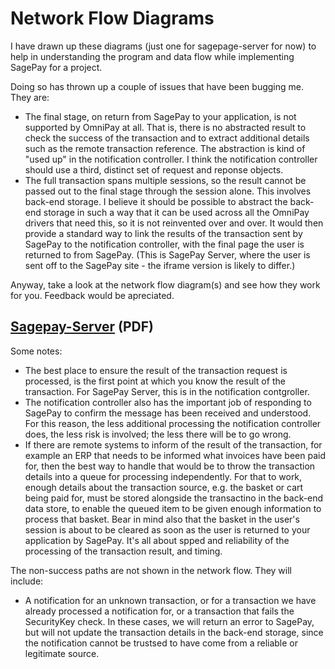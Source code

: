 Network Flow Diagrams
=====================

I have drawn up these diagrams (just one for sagepage-server for now) to help in
understanding the program and data flow while implementing SagePay for a project.

Doing so has thrown up a couple of issues that have been bugging me. They are:

* The final stage, on return from SagePay to your application, is not supported
  by OmniPay at all. That is, there is no abstracted result to check the success
  of the transaction and to extract additional details such as the remote
  transaction reference. The abstraction is kind of "used up" in the notification
  controller. I think the notification controller should use a third, distinct
  set of request and reponse objects.
* The full transaction spans multiple sessions, so the result cannot be passed out
  to the final stage through the session alone. This involves back-end storage.
  I believe it should be possible to abstract the back-end storage in such a way
  that it can be used across all the OmniPay drivers that need this, so it is not
  reinvented over and over. It would then provide a standard way to link the
  results of the transaction sent by SagePay to the notification controller, with
  the final page the user is returned to from SagePay. (This is SagePay Server, where
  the user is sent off to the SagePay site - the iframe version is likely to differ.)

Anyway, take a look at the network flow diagram(s) and see how they work for you.
Feedback would be apreciated.

[Sagepay-Server](https://github.com/judgej/omnipay-sagepay/blob/patch-1/docs/omnipay-sagepay-server.pdf?raw=true) (PDF)
--------------------

Some notes:

* The best place to ensure the result of the transaction request is processed, is the
  first point at which you know the result of the transaction. For SagePay Server, this
  is in the notification contgroller.
* The notification controller also has the important job of responding to SagePay
  to confirm the message has been received and understood. For this reason, the less
  additional processing the notification controller does, the less risk is involved; the
  less there will be to go wrong.
* If there are remote systems to inform of the result of the transaction, for example
  an ERP that needs to be informed what invoices have been paid for, then the best way
  to handle that would be to throw the transaction details into a queue for processing
  independently. For that to work, enough details about the transaction source, e.g. the
  basket or cart being paid for, must be stored alongside the transactino in the back-end
  data store, to enable the queued item to be given enough information to process that
  basket. Bear in mind also that the basket in the user's session is about to be cleared
  as soon as the user is returned to your application by SagePay. It's all about spped and
  reliability of the processing of the transaction result, and timing.

The non-success paths are not shown in the network flow. They will include:

* A notification for an unknown transaction, or for a transaction we have already processed
  a notification for, or a transaction that fails the SecurityKey check. 
  In these cases, we will return an error to SagePay, but will not update
  the transaction details in the back-end storage, since the notification cannot be trustsed
  to have come from a reliable or legitimate source.
